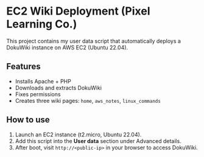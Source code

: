 # EC2 Wiki Deployment (Pixel Learning Co.)

This project contains my user data script that automatically deploys a DokuWiki instance on AWS EC2 (Ubuntu 22.04).

## Features
- Installs Apache + PHP
- Downloads and extracts DokuWiki
- Fixes permissions
- Creates three wiki pages: `home`, `aws_notes`, `linux_commands`

## How to use
1. Launch an EC2 instance (t2.micro, Ubuntu 22.04).
2. Add this script into the **User data** section under Advanced details.
3. After boot, visit `http://<public-ip>` in your browser to access DokuWiki.

